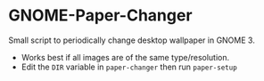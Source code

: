 GNOME-Paper-Changer
===================

Small script to periodically change desktop wallpaper in GNOME 3.

* Works best if all images are of the same type/resolution.
* Edit the `DIR` variable in `paper-changer` then run `paper-setup`
